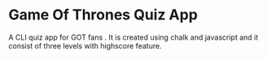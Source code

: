 # Game Of Thrones Quiz App

A CLI quiz app for GOT fans .
It is created using chalk and javascript and it consist of three levels with highscore feature.
